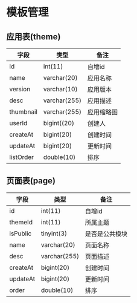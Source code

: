 # 模板管理

## 应用表(theme)
| 字段        | 类型           | 备注    |
|-----------|--------------|-------|
 | id        | int(11)      | 自增id  |
 | name      | varchar(20)  | 应用名称  |
| version   | varchar(10)  | 应用版本  |
 | desc      | varchar(255) | 应用描述  |
 | thumbnail | varchar(255) | 应用缩略图 |
| userId    | bigint((20)  | 创建人   |
| createAt  | bigint(20)   | 创建时间  |
| updateAt  | bigint(20)   | 更新时间  |
| listOrder | double(10)   | 排序    |

## 页面表(page)
| 字段       | 类型           | 备注      |
|----------|--------------|---------|
| id       | int(11)      | 自增id    |
| themeId  | int(11)      | 所属主题    |
 | isPublic | tinyint(3)   | 是否是公共模块 |
| name     | varchar(20)  | 页面名称    |
| desc     | varchar(255) | 页面描述    |
| createAt | bigint(20)   | 创建时间    |
| updateAt | bigint(20)   | 更新时间    |
| order    | double(10)   | 排序      |
